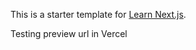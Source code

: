 This is a starter template for [Learn Next.js](https://nextjs.org/learn).

Testing preview url in Vercel